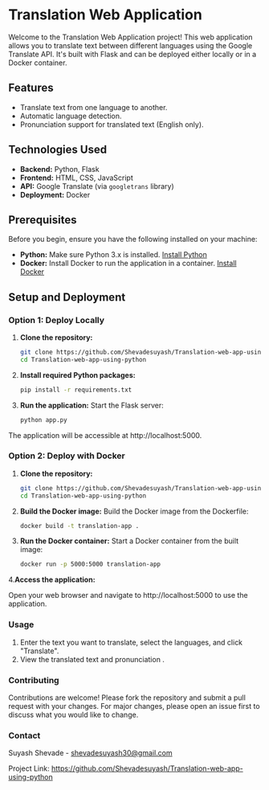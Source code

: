 # Translation Web Application

Welcome to the Translation Web Application project! This web application allows you to translate text between different languages using the Google Translate API. It's built with Flask and can be deployed either locally or in a Docker container.

## Features

- Translate text from one language to another.
- Automatic language detection.
- Pronunciation support for translated text (English only).

## Technologies Used

- **Backend:** Python, Flask
- **Frontend:** HTML, CSS, JavaScript
- **API:** Google Translate (via `googletrans` library)
- **Deployment:** Docker

## Prerequisites

Before you begin, ensure you have the following installed on your machine:

- **Python:** Make sure Python 3.x is installed. [Install Python](https://www.python.org/downloads/)
- **Docker:** Install Docker to run the application in a container. [Install Docker](https://docs.docker.com/get-docker/)

## Setup and Deployment

### Option 1: Deploy Locally

1. **Clone the repository:**

   ```bash
   git clone https://github.com/Shevadesuyash/Translation-web-app-using-python.git
   cd Translation-web-app-using-python

2. **Install required Python packages:**
   ```bash
   pip install -r requirements.txt


3. **Run the application:**
   Start the Flask server:

   ```bash
   python app.py

The application will be accessible at http://localhost:5000.

### Option 2: Deploy with Docker

1. **Clone the repository:**

   ```bash
   git clone https://github.com/Shevadesuyash/Translation-web-app-using-python.git
   cd Translation-web-app-using-python
2. **Build the Docker image:**
Build the Docker image from the Dockerfile:
   ```bash
   docker build -t translation-app .

3. **Run the Docker container:**
Start a Docker container from the built image:
   ```bash
   docker run -p 5000:5000 translation-app

4.**Access the application:**

Open your web browser and navigate to http://localhost:5000 to use the application.

### Usage
1. Enter the text you want to translate, select the languages, and click "Translate".
2. View the translated text and pronunciation .


### Contributing
Contributions are welcome! Please fork the repository and submit a pull request with your changes. For major changes, please open an issue first to discuss what you would like to change.

### Contact
Suyash Shevade - shevadesuyash30@gmail.com

Project Link: https://github.com/Shevadesuyash/Translation-web-app-using-python

